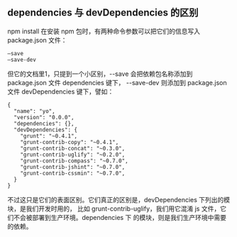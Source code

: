 ## dependencies 与 devDependencies 的区别

npm install 在安装 npm 包时，有两种命令参数可以把它们的信息写入 package.json 文件：

    –save
    –save-dev
    
但它的文档里1，只提到一个小区别，--save 会把依赖包名称添加到 package.json 文件 dependencies 键下，
--save-dev 则添加到 package.json 文件 devDependencies 键下，譬如：

    {
      "name": "yo",
      "version": "0.0.0",
      "dependencies": {},
      "devDependencies": {
        "grunt": "~0.4.1",
        "grunt-contrib-copy": "~0.4.1",
        "grunt-contrib-concat": "~0.3.0",
        "grunt-contrib-uglify": "~0.2.0",
        "grunt-contrib-compass": "~0.7.0",
        "grunt-contrib-jshint": "~0.7.0",
        "grunt-contrib-cssmin": "~0.7.0",
      }
    }
    
不过这只是它们的表面区别。它们真正的区别是，devDependencies 下列出的模块，是我们开发时用的，
比如 grunt-contrib-uglify，我们用它混淆 js 文件，它们不会被部署到生产环境。dependencies 下
的模块，则是我们生产环境中需要的依赖。


